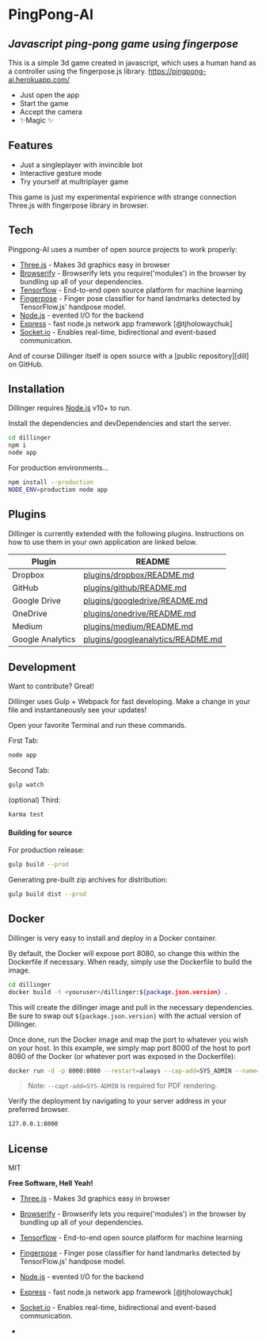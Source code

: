 # PingPong-AI
## _Javascript ping-pong game using fingerpose_

This is a simple 3d game created in javascript, which uses a human hand as a controller using the fingerpose.js library. 
https://pingpong-ai.herokuapp.com/

- Just open the app
- Start the game
-  Accept the camera 
- ✨Magic ✨

## Features

- Just a singleplayer with invincible bot
- Interactive gesture mode
- Try yourself at multriplayer game

This game is just my experimental expirience with strange connection Three.js with fingerpose library in browser.

## Tech

Pingpong-AI uses a number of open source projects to work properly:

- [Three.js] - Makes 3d graphics easy in browser
- [Browserify] - Browserify lets you require('modules') in the browser by bundling up all of your dependencies.
- [Tensorflow] - End-to-end open source platform for machine learning
- [Fingerpose] - Finger pose classifier for hand landmarks detected by TensorFlow.js' handpose model. 
- [Node.js] - evented I/O for the backend
- [Express] - fast node.js network app framework [@tjholowaychuk]
- [Socket.io] -  Enables real-time, bidirectional and event-based communication.

And of course Dillinger itself is open source with a [public repository][dill]
 on GitHub.

## Installation

Dillinger requires [Node.js](https://nodejs.org/) v10+ to run.

Install the dependencies and devDependencies and start the server.

```sh
cd dillinger
npm i
node app
```

For production environments...

```sh
npm install --production
NODE_ENV=production node app
```

## Plugins

Dillinger is currently extended with the following plugins.
Instructions on how to use them in your own application are linked below.

| Plugin | README |
| ------ | ------ |
| Dropbox | [plugins/dropbox/README.md][PlDb] |
| GitHub | [plugins/github/README.md][PlGh] |
| Google Drive | [plugins/googledrive/README.md][PlGd] |
| OneDrive | [plugins/onedrive/README.md][PlOd] |
| Medium | [plugins/medium/README.md][PlMe] |
| Google Analytics | [plugins/googleanalytics/README.md][PlGa] |

## Development

Want to contribute? Great!

Dillinger uses Gulp + Webpack for fast developing.
Make a change in your file and instantaneously see your updates!

Open your favorite Terminal and run these commands.

First Tab:

```sh
node app
```

Second Tab:

```sh
gulp watch
```

(optional) Third:

```sh
karma test
```

#### Building for source

For production release:

```sh
gulp build --prod
```

Generating pre-built zip archives for distribution:

```sh
gulp build dist --prod
```

## Docker

Dillinger is very easy to install and deploy in a Docker container.

By default, the Docker will expose port 8080, so change this within the
Dockerfile if necessary. When ready, simply use the Dockerfile to
build the image.

```sh
cd dillinger
docker build -t <youruser>/dillinger:${package.json.version} .
```

This will create the dillinger image and pull in the necessary dependencies.
Be sure to swap out `${package.json.version}` with the actual
version of Dillinger.

Once done, run the Docker image and map the port to whatever you wish on
your host. In this example, we simply map port 8000 of the host to
port 8080 of the Docker (or whatever port was exposed in the Dockerfile):

```sh
docker run -d -p 8000:8080 --restart=always --cap-add=SYS_ADMIN --name=dillinger <youruser>/dillinger:${package.json.version}
```

> Note: `--capt-add=SYS-ADMIN` is required for PDF rendering.

Verify the deployment by navigating to your server address in
your preferred browser.

```sh
127.0.0.1:8000
```

## License

MIT

**Free Software, Hell Yeah!**

[//]: # (These are reference links used in the body of this note and get stripped out when the markdown processor does its job. There is no need to format nicely because it shouldn't be seen. Thanks SO - http://stackoverflow.com/questions/4823468/store-comments-in-markdown-syntax)

  - [Three.js] - Makes 3d graphics easy in browser
- [Browserify] - Browserify lets you require('modules') in the browser by bundling up all of your dependencies.
- [Tensorflow] - End-to-end open source platform for machine learning
- [Fingerpose] - Finger pose classifier for hand landmarks detected by TensorFlow.js' handpose model. 
- [Node.js] - evented I/O for the backend
- [Express] - fast node.js network app framework [@tjholowaychuk]
- [Socket.io] -  Enables real-time, bidirectional and event-based communication.
- 
   [Three.js]: <http://threejs.org>
   [Browserify]: <http://browserify.org>
   [Tensorflow]: <http://tensorflow.org>
   [Fingerpose]: <http://github.com/andypotato/fingerpose>
   [Node.js]: <http://nodejs.org>
   [Express]: <http://expressjs.com>
   [Socket.io]: <http://socket.io>

   [PlDb]: <https://github.com/joemccann/dillinger/tree/master/plugins/dropbox/README.md>
   [PlGh]: <https://github.com/joemccann/dillinger/tree/master/plugins/github/README.md>
   [PlGd]: <https://github.com/joemccann/dillinger/tree/master/plugins/googledrive/README.md>
   [PlOd]: <https://github.com/joemccann/dillinger/tree/master/plugins/onedrive/README.md>
   [PlMe]: <https://github.com/joemccann/dillinger/tree/master/plugins/medium/README.md>
   [PlGa]: <https://github.com/RahulHP/dillinger/blob/master/plugins/googleanalytics/README.md>
